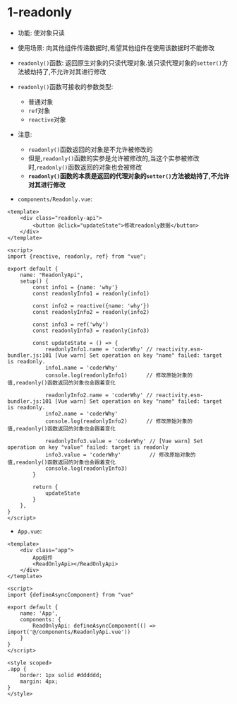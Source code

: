 # 1-readonly

- 功能: 使对象只读
- 使用场景: 向其他组件传递数据时,希望其他组件在使用该数据时不能修改
- `readonly()`函数: 返回原生对象的只读代理对象.该只读代理对象的`setter()`方法被劫持了,不允许对其进行修改
- `readonly()`函数可接收的参数类型:
  - 普通对象
  - `ref`对象
  - `reactive`对象
- 注意: 
  - `readonly()`函数返回的对象是不允许被修改的
  - 但是,`readonly()`函数的实参是允许被修改的,当这个实参被修改时,`readonly()`函数返回的对象也会被修改
  - **`readonly()`函数的本质是返回的代理对象的`setter()`方法被劫持了,不允许对其进行修改**

- `components/Readonly.vue`:

```vue
<template>
    <div class="readonly-api">
        <button @click="updateState">修改readonly数据</button>
    </div>
</template>

<script>
import {reactive, readonly, ref} from "vue";

export default {
    name: "ReadonlyApi",
    setup() {
        const info1 = {name: 'why'}
        const readonlyInfo1 = readonly(info1)

        const info2 = reactive({name: 'why'})
        const readonlyInfo2 = readonly(info2)

        const info3 = ref('why')
        const readonlyInfo3 = readonly(info3)

        const updateState = () => {
            readonlyInfo1.name = 'coderWhy' // reactivity.esm-bundler.js:101 [Vue warn] Set operation on key "name" failed: target is readonly.
            info1.name = 'coderWhy'
            console.log(readonlyInfo1)      // 修改原始对象的值,readonly()函数返回的对象也会跟着变化

            readonlyInfo2.name = 'coderWhy' // reactivity.esm-bundler.js:101 [Vue warn] Set operation on key "name" failed: target is readonly.
            info2.name = 'coderWhy'
            console.log(readonlyInfo2)      // 修改原始对象的值,readonly()函数返回的对象也会跟着变化

            readonlyInfo3.value = 'coderWhy' // [Vue warn] Set operation on key "value" failed: target is readonly
            info3.value = 'coderWhy'         // 修改原始对象的值,readonly()函数返回的对象也会跟着变化
            console.log(readonlyInfo3)
        }

        return {
            updateState
        }
    },
}
</script>
```

- `App.vue`:

```vue
<template>
    <div class="app">
        App组件
        <ReadOnlyApi></ReadOnlyApi>
    </div>
</template>

<script>
import {defineAsyncComponent} from "vue"

export default {
    name: 'App',
    components: {
        ReadOnlyApi: defineAsyncComponent(() => import('@/components/ReadonlyApi.vue'))
    }
}
</script>

<style scoped>
.app {
    border: 1px solid #dddddd;
    margin: 4px;
}
</style>
```